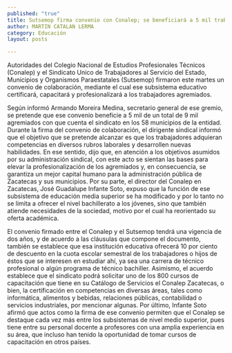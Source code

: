 ```yaml
---
published: "true"
title: Sutsemop firma convenio con Conalep; se beneficiará a 5 mil trabajadores
author: MARTIN CATALAN LERMA
category: Educación
layout: posts

---
```



Autoridades del Colegio Nacional de Estudios Profesionales Técnicos (Conalep) y el Sindicato Unico de Trabajadores al Servicio del Estado, Municipios y Organismos Paraestatales (Sutsemop) firmaron este martes un convenio de colaboración, mediante el cual ese subsistema educativo certificará, capacitará y profesionalizará a los trabajadores agremiados.

Según informó Armando Moreira Medina, secretario general de ese gremio, se pretende que ese convenio beneficie a 5 mil de un total de 9 mil agremiados con que cuenta el sindicato en los 58 municipios de la entidad.
Durante la firma del convenio de colaboración, el dirigente sindical informó que el objetivo que se pretende alcanzar es que los trabajadores adquieran competencias en diversos rubros laborales y desarrollen nuevas habilidades.
En ese sentido, dijo que, en atención a los objetivos asumidos por su administración sindical, con este acto se sientan las bases para elevar la profesionalización de los agremiados y, en consecuencia, se garantiza un mejor capital humano para la administración pública de Zacatecas y sus municipios.
Por su parte, el director del Conalep en Zacatecas, José Guadalupe Infante Soto, expuso que la función de ese subsistema de educación media superior se ha modificado y por lo tanto no se limita a ofrecer el nivel bachillerato a los jóvenes, sino que también atiende necesidades de la sociedad, motivo por el cual ha reorientado su oferta académica.

El convenio firmado entre el Conalep y el Sutsemop tendrá una vigencia de dos años, y de acuerdo a las cláusulas que compone el documento, también se establece que esa institución educativa ofrecerá 10 por ciento de descuento en la cuota escolar semestral de los trabajadores o hijos de éstos que se interesen en estudiar ahí, ya sea una carrera de técnico profesional o algún programa de técnico bachiller.
Asimismo, el acuerdo establece que el sindicato podrá solicitar uno de los 800 cursos de capacitación que tiene en su Catálogo de Servicios el Conalep Zacatecas, o bien, la certificación en competencias en diversas áreas, tales como informática, alimentos y bebidas, relaciones públicas, contabilidad o servicios industriales, por mencionar algunas.
Por último, Infante Soto afirmó que actos como la firma de ese convenio permiten que el Conalep se destaque cada vez más entre los subsistemas de nivel medio superior, pues tiene entre su personal docente a profesores con una amplia experiencia en su área, que incluso han tenido la oportunidad de tomar cursos de capacitación en otros países.
